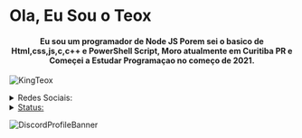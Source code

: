<h1>Ola, Eu Sou o Teox</h1>
<h4 align="center">Eu sou um programador de Node JS Porem sei o basico de Html,css,js,c,c++ e PowerShell Script, Moro atualmente em Curitiba PR e Começei a Estudar Programaçao no começo de 2021.</h3>

<p align="left"> <img src="https://komarev.com/ghpvc/?username=KingTeox&label=Profile%20views&color=c111e4&style=flat-square" alt="KingTeox" /> </p>
<details>
<summary>Redes Sociais:</summary>
<a href="https://twitter.com/KingTeox/" target="blank"> 
<img align="center" src="https://cdn-icons-png.flaticon.com/128/733/733579.png" alt="KingTeox" height="40" width="40"</a>
<a href="https://instagram.com/kingxteox/" target="blank"> 
<img align="center" src="https://cdn-icons-png.flaticon.com/128/174/174855.png" alt="KingTeox" height="40" width="40"</a>
<a href="https://www.facebook.com/profile.php?id=100008257969126" target="blank"> 
<img align="center" src="https://cdn-icons-png.flaticon.com/512/733/733547.png" alt="KingTeox" height="40" width="40"</a>
</details>
<details>
<summary>Status:</summary>
<p>&nbsp;<img align="center" src="https://github-readme-stats.vercel.app/api?username=KingTeox&show_icons=true&theme=github_dark&locale=pt-br" alt="KingTeox" /></p>
<p><img align="left" src="https://github-readme-stats.vercel.app/api/top-langs?username=KingTeox&show_icons=true&theme=github_dark&locale=pt-br" alt="KingTeox" /></p>
<p><img align="center" src="https://github-readme-streak-stats.herokuapp.com/?user=KingTeox&theme=dark" alt="KingTeox" /></p>
</details>

<a>![DiscordProfileBanner](https://discord.c99.nl/widget/theme-1/462980817040310283.png)</a>
